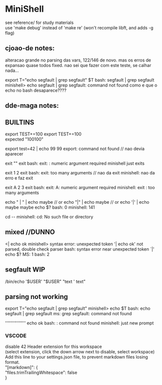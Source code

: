 # MiniShell

see reference/ for study materials   
use 'make debug' instead of 'make re' (won't recompile libft, and adds -g flag)   
   
   
## cjoao-de notes:
  alteracao grande no parsing das vars, 122/146 de novo.
  mas os erros de expansao quase todos fixed.
  nao sei que fazer com este teste, se calhar nada...
  
export T="echo segfault | grep segfault"
$T
bash: 
    segfault | grep segfault
minishell> 
    echo segfault | grep segfault: command not found
como e que o echo no bash desaparece????

## dde-maga notes:
  
  
## BUILTINS
export TEST+=100
export TEST+=100  
    expected "100100"

export test=42 | echo 99
99
export: command not found  // nao devia aparecer

exit ""
exit
bash: exit: : numeric argument required
minishell just exits

exit 1 2
exit
bash: exit: too many arguments // nao da exit
minishell: nao da erro e faz exit

exit A 2 3
exit
bash: exit: A: numeric argument required
minishell: exit : too many arguments

echo "         |       "  | echo maybe          // or
echo "|"  | echo maybe                          // or
echo '|'  | echo maybe
maybe
echo $?
bash: 0
minishell: 141

cd --
minishell: cd: No such file or directory


## mixed   //DUNNO
<| echo ok
minishell>
 syntax error: unexpected token
'| echo ok' not parsed, double check parser
bash: syntax error near unexpected token `|'
echo $?
MS: 1
bash: 2



## segfault WIP
/bin/echo '$USER' "$USER" "text  ' text"

## parsing not working

export T="echo segfault | grep segfault"
minishell> echo $T
bash: echo segfault | grep segfault
ms: grep segfault: command not found

 '''''''''''''''' echo ok
bash: : command not found
minishell: just new prompt


### VSCODE
disable 42 Header extension for this workspace   
    (select extension, click the down arrow next to disable, select workspace)   
Add this line to your settings.json file, to prevent markdown files losing format.   
"[markdown]": {   
    "files.trimTrailingWhitespace": false   
}  
